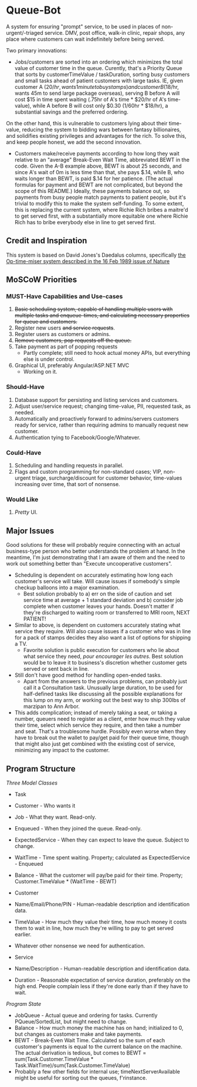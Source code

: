 # Queue-Bot

A system for ensuring "prompt" service, to be used in places of non-urgent/-triaged service. DMV, post office, walk-in clinic, repair shops, any place where customers can wait indefinitely before being served.

Two primary innovations:
* Jobs/customers are sorted into an ordering which minimizes the total value of customer time in the queue. Curently, that's a Priority Queue that sorts by customerTimeValue / taskDuration, sorting busy customers and small tasks ahead of patient customers with large tasks. IE, given customer A ($20/hr, wants 1 minute to buy stamps) and customer B($18/hr, wants 45m to send large package overseas), serving B before A will cost $15 in time spent waiting (.75hr of A's time * $20/hr of A's time-value), while A before B will cost only $0.30 (1/60hr * $18/hr), a substantial savings and the preferred ordering.

On the other hand, this is vulnerable to customers lying about their time-value, reducing the system to bidding wars between fantasy billionaires, and solidifies existing privileges and advantages for the rich. To solve this, and keep people honest, we add the second innovation.

* Customers make/receive payments according to how long they wait relative to an "average" Break-Even Wait Time, abbreviated BEWT in the code. Given the A-B example above, BEWT is about 25 seconds, and since A's wait of 0m is less time than that, she pays $.14, while B, who waits longer than BEWT, is paid $.14 for her patience. (The actual formulas for payment and BEWT are not complicated, but beyond the scope of this README.) Ideally, these payments balance out, so payments from busy people match payments to patient people, but it's trivial to modify this to make the system self-funding. To some extent, this is replacing the current system, where Richie Rich bribes a maitre'd to get served first, with a substantially more equitable one where Richie Rich has to bribe everybody else in line to get served first.


## Credit and Inspiration
This system is based on David Jones's Daedalus columns, specifically [the Op-time-miser system described in the 16 Feb 1989 issue of Nature](http://www.nature.com/nature/journal/v337/n6208/pdf/337604a0.pdf)


## MoSCoW Priorities   
### MUST-Have Capabilities and Use-cases
1. ~~Basic scheduling system, capable of handling multiple users with multiple tasks and enqueue-times, and calculating necessary properties for queue and customers.~~
2. Register new users ~~and service requests~~.
2. Register users as customers or admins.
3. ~~Remove customers, pop requests off the queue.~~
1. Take payment as part of popping requests
    * Partly complete; still need to hook actual money APIs, but everything else is under control.
1. Graphical UI, preferably Angular/ASP.NET MVC
    * Working on it.

### Should-Have
1. Database support for persisting and listing services and customers.
1. Adjust user/service request; changing time-value, PII, requested task, as needed.
1. Automatically and proactively forward to admins/servers customers ready for service, rather than requiring admins to manually request new customer.
1. Authentication tying to Facebook/Google/Whatever.

### Could-Have
1. Scheduling and handling requests in parallel.
1. Flags and custom programming for non-standard cases; VIP, non-urgent triage, surcharge/discount for customer behavior, time-values increasing over time, that sort of nonsense.

### Would Like
1. *Pretty* UI.

## Major Issues
Good solutions for these will probably require connecting with an actual business-type person who better understands the problem at hand. In the meantime, I'm just demonstrating that I am aware of them and the need to work out something better than "Execute uncooperative customers".
* Scheduling is dependent on accurately estimating how long each customer's service will take. Will cause issues if somebody's simple checkup balloons into a major examination.
  * Best solution probably to a) err on the side of caution and set service time at average + 1 standard deviation and b) consider job complete when customer leaves your hands. Doesn't matter if they're discharged to waiting room or transferred to MRI room, NEXT PATIENT!
* Similar to above, is dependent on customers accurately stating what service they require. Will also cause issues if a customer who was in line for a pack of stamps decides they also want a list of options for shipping a TV.
  * Favorite solution is public execution for customers who lie about what service they need, *pour encourager les autres*. Best solution would be to leave it to business's discretion whether customer gets served or sent back in line.
* Still don't have good method for handling open-ended tasks.
  * Apart from the answers to the previous problems, can probably just call it a Consultation task. Unusually large duration, to be used for half-defined tasks like discussing all the possible explanations for this lump on my arm, or working out the best way to ship 300lbs of marzipan to Ann Arbor.
* This adds complication; instead of merely taking a seat, or taking a number, queuers need to register as a client, enter how much they value their time, select which service they require, and then take a number and seat. That's a troublesome hurdle. Possibly even worse when they have to break out the wallet to pay/get paid for their queue time, though that might also just get combined with the existing cost of service, minimizing any impact to the customer.

## Program Structure
_*Three Model Classes*_
* Task
 * Customer - Who wants it
 * Job - What they want. Read-only.
 * Enqueued - When they joined the queue. Read-only.
 * ExpectedService - When they can expect to leave the queue. Subject to change.
 * WaitTime - Time spent waiting. Property; calculated as ExpectedService - Enqueued
 * Balance - What the customer will pay/be paid for their time. Property; Customer.TimeValue * (WaitTime - BEWT)

* Customer
 * Name/Email/Phone/PIN - Human-readable description and identification data.
 * TimeValue - How much they value their time, how much money it costs them to wait in line, how much they're willing to pay to get served earlier.
 * Whatever other nonsense we need for authentication.

* Service
 * Name/Description - Human-readable description and identification data.
 * Duration - Reasonable expectation of service duration, preferably on the high end. People complain less if they're done early than if they have to wait.

*_Program State_*
* JobQueue - Actual queue and ordering for tasks. Currently PQueue/SortedList, but might need to change.
* Balance - How much money the machine has on hand; initialized to 0, but changes as customers make and take payments. 
* BEWT - Break-Even Wait Time. Calculated so the sum of each customer's payments is equal to the current balance on the machine. The actual derivation is tedious, but comes to BEWT = sum(Task.Customer.TimeValue * Task.WaitTime)/sum(Task.Customer.TimeValue)
* Probably a few other fields for internal use; timeNextServerAvailable might be useful for sorting out the queues, f'rinstance.

